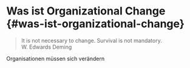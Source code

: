 # Was ist Organizational Change {#was-ist-organizational-change}

> It is not necessary to change. Survival is not mandatory.  
> W. Edwards Deming

Organisationen müssen sich verändern

